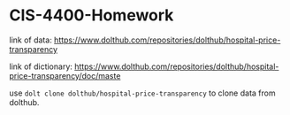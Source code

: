 # CIS-4400-Homework
link of data: https://www.dolthub.com/repositories/dolthub/hospital-price-transparency

link of dictionary: https://www.dolthub.com/repositories/dolthub/hospital-price-transparency/doc/maste

use `dolt clone dolthub/hospital-price-transparency` to clone data from dolthub.
